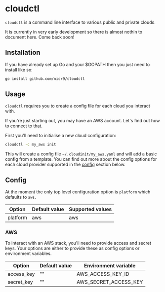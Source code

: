 # cloudctl

`cloudctl` is a command line interface to various public and private clouds.

It is currently in very early development so there is almost nothin to document here. Come back soon!

## Installation

If you have already set up Go and your $GOPATH then you just need to install like so:

```bash
go install github.com/nicr9/cloudctl
```

## Usage

`cloudctl` requires you to create a config file for each cloud you interact with.

If you're just starting out, you may have an AWS account. Let's find out how to connect to that.

First you'll need to initialise a new cloud configuration:

```bash
cloudctl -c my_aws init
```

This will create a config file `~/.cloudinit/my_aws.yaml` and will add a basic config from a template. You can find out more about the config options for each cloud provider supported in the [config](#Config) section below.

## Config

At the moment the only top level configuration option is `platform` which defaults to `aws`.

| Option | Default value | Supported values |
| --- | --- | --- |
| platform | aws | aws |

### AWS

To interact with an AWS stack, you'll need to provide access and secret keys. Your options are either to provide these as config options or environment variables.

| Option | Default value | Environment variable |
| --- | --- | --- |
| access_key | "" | AWS_ACCESS_KEY_ID |
| secret_key | "" | AWS_SECRET_ACCESS_KEY |
